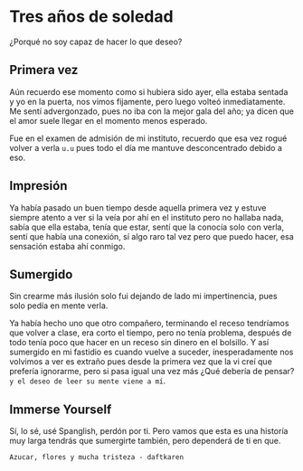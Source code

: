 # Tres años de soledad
¿Porqué no soy capaz de hacer lo que deseo?

## Primera vez
Aún recuerdo ese momento como si hubiera sido ayer, ella estaba sentada y yo en la puerta, nos vimos fijamente, pero luego volteó inmediatamente. Me sentí advergonzado, pues no iba con la mejor gala del año; ya dicen que el amor suele llegar en el momento menos esperado.

Fue en el examen de admisión de mi instituto, recuerdo que esa vez rogué volver a verla `u.u` pues todo el día me mantuve desconcentrado debido a eso.

## Impresión
Ya había pasado un buen tiempo desde aquella primera vez y estuve siempre atento a ver si la veía por ahí en el instituto pero no hallaba nada, sabía que ella estaba, tenía que estar, sentí que la conocía solo con verla, sentí que había una conexión, sí algo raro tal vez pero que puedo hacer, esa sensación estaba ahí conmigo.

## Sumergido
Sin crearme más ilusión solo fui dejando de lado mi impertinencia, pues solo pedía en mente verla. 

Ya había hecho uno que otro compañero, terminando el receso tendríamos que volver a clase, era corto el tiempo, pero no tenía problema, después de todo tenía poco que hacer en un receso sin dinero en el bolsillo. Y así sumergido en mi fastidio 
es cuando vuelve a suceder, inesperadamente nos volvimos a ver es extraño pues desde la primera vez que la vi creí que prefería ignorarme, pero si pasa igual una vez más ¿Qué debería de pensar? `y el deseo de leer su mente viene a mí`.

## Immerse Yourself
Sí, lo sé, usé Spanglish, perdón por ti. Pero vamos que esta es una historía muy larga tendrás que sumergirte también, pero dependerá de ti en que.

`Azucar, flores y mucha tristeza - daftkaren`